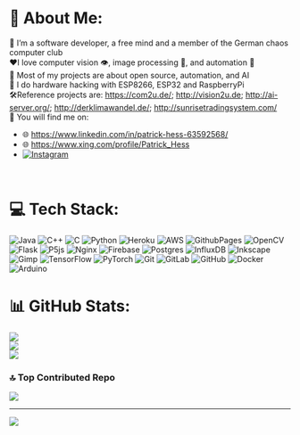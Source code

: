 # 💫 About Me:
🦄 I’m a software developer, a free mind and a member of the German chaos computer club<br>❤️I love computer vision 👁️, image processing 🔬, and  automation 🧮<br>🧠 Most of my projects are about open source, automation,  and AI<br>🔋 I do hardware hacking with ESP8266, ESP32 and RaspberryPi<br>🛠️Reference projects are: https://com2u.de/; http://vision2u.de; http://ai-server.org/; http://derklimawandel.de/; http://sunrisetradingsystem.com/<br>🎫 You will find me on: <ul><li>🌐 https://www.linkedin.com/in/patrick-hess-63592568/</li><li>🌐 https://www.xing.com/profile/Patrick_Hess</li><li>[![Instagram](https://img.shields.io/badge/Instagram-%23E4405F.svg?logo=Instagram&logoColor=white)](https://instagram.com/patrick_hess) </li></ul><br>

# 💻 Tech Stack:
![Java](https://img.shields.io/badge/java-%23ED8B00.svg?style=for-the-badge&logo=openjdk&logoColor=white) ![C++](https://img.shields.io/badge/c++-%2300599C.svg?style=for-the-badge&logo=c%2B%2B&logoColor=white) ![C](https://img.shields.io/badge/c-%2300599C.svg?style=for-the-badge&logo=c&logoColor=white) ![Python](https://img.shields.io/badge/python-3670A0?style=for-the-badge&logo=python&logoColor=ffdd54) ![Heroku](https://img.shields.io/badge/heroku-%23430098.svg?style=for-the-badge&logo=heroku&logoColor=white) ![AWS](https://img.shields.io/badge/AWS-%23FF9900.svg?style=for-the-badge&logo=amazon-aws&logoColor=white) ![GithubPages](https://img.shields.io/badge/github%20pages-121013?style=for-the-badge&logo=github&logoColor=white) ![OpenCV](https://img.shields.io/badge/opencv-%23white.svg?style=for-the-badge&logo=opencv&logoColor=white) ![Flask](https://img.shields.io/badge/flask-%23000.svg?style=for-the-badge&logo=flask&logoColor=white) ![P5js](https://img.shields.io/badge/p5.js-ED225D?style=for-the-badge&logo=p5.js&logoColor=FFFFFF) ![Nginx](https://img.shields.io/badge/nginx-%23009639.svg?style=for-the-badge&logo=nginx&logoColor=white) ![Firebase](https://img.shields.io/badge/firebase-a08021?style=for-the-badge&logo=firebase&logoColor=ffcd34) ![Postgres](https://img.shields.io/badge/postgres-%23316192.svg?style=for-the-badge&logo=postgresql&logoColor=white) ![InfluxDB](https://img.shields.io/badge/InfluxDB-22ADF6?style=for-the-badge&logo=InfluxDB&logoColor=white) ![Inkscape](https://img.shields.io/badge/Inkscape-e0e0e0?style=for-the-badge&logo=inkscape&logoColor=080A13) ![Gimp](https://img.shields.io/badge/Gimp-657D8B?style=for-the-badge&logo=gimp&logoColor=FFFFFF) ![TensorFlow](https://img.shields.io/badge/TensorFlow-%23FF6F00.svg?style=for-the-badge&logo=TensorFlow&logoColor=white) ![PyTorch](https://img.shields.io/badge/PyTorch-%23EE4C2C.svg?style=for-the-badge&logo=PyTorch&logoColor=white) ![Git](https://img.shields.io/badge/git-%23F05033.svg?style=for-the-badge&logo=git&logoColor=white) ![GitLab](https://img.shields.io/badge/gitlab-%23181717.svg?style=for-the-badge&logo=gitlab&logoColor=white) ![GitHub](https://img.shields.io/badge/github-%23121011.svg?style=for-the-badge&logo=github&logoColor=white) ![Docker](https://img.shields.io/badge/docker-%230db7ed.svg?style=for-the-badge&logo=docker&logoColor=white) ![Arduino](https://img.shields.io/badge/-Arduino-00979D?style=for-the-badge&logo=Arduino&logoColor=white)
# 📊 GitHub Stats:
![](https://github-readme-stats.vercel.app/api?username=com2u&theme=dark&hide_border=true&include_all_commits=true&count_private=true)<br/>
![](https://github-readme-streak-stats.herokuapp.com/?user=com2u&theme=dark&hide_border=true)<br/>
![](https://github-readme-stats.vercel.app/api/top-langs/?username=com2u&theme=dark&hide_border=true&include_all_commits=true&count_private=true&layout=compact)

### 🔝 Top Contributed Repo
![](https://github-contributor-stats.vercel.app/api?username=com2u&limit=5&theme=dark&combine_all_yearly_contributions=true)

---
[![](https://visitcount.itsvg.in/api?id=com2u&icon=0&color=0)](https://visitcount.itsvg.in)

<!-- Proudly created with GPRM ( https://gprm.itsvg.in ) -->
